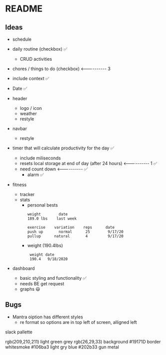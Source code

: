 # README
## Ideas

- schedule
 - daily routine (checkbox) ✅
    - CRUD activities 
 - chores / things to do (checkbox) <---------- 3

- include context ✅
- Date ✅

- header
    - logo / icon
    - weather
    - restyle
    
 - navbar
    - restyle

- timer that will calculate productivity for the day ✅
    - include miliseconds
    - resets local storage at end of day (after 24 hours) <---------- 1 ✅
    - need count down <---------- ✅
        - alarm ✅

- fitness 
    - tracker
    - stats
        - personal bests
            ```
            weight        date
            189.0 lbs    last week

            exercise    variation    reps      date
            push up       normal      25        9/17/20
            pullup      natural       4         9/17/20

            ```
        - weight (190.4lbs)
           ```
            weight date
            190.4   9/18/2020
           ```

- dashboard
    - basic styling and functionality ✅
    - needs BE get request
    - graphs 😃




## Bugs
- Mantra oiption has different styles
    - re format so options are in top left of screen, alligned left 






slack pallette 

rgb(209,210,211)    light green grey
rgb(26,29,33)       background
#19171D             border
                    whitesmoke
#106ba3             light gry blue
#202b33             gun metal





